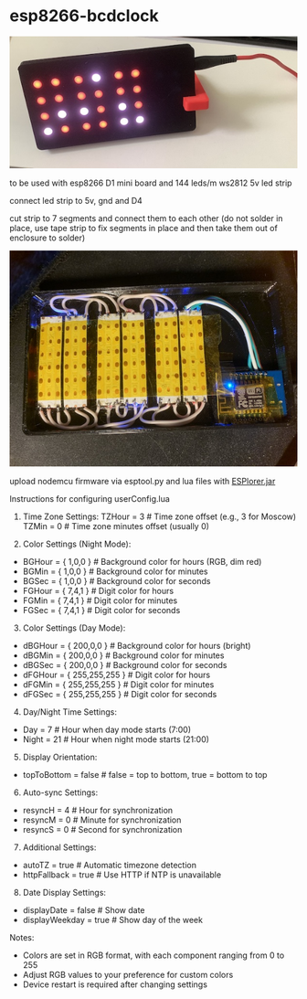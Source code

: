 # esp8266-bcdclock

<img src="clockimage.jpg" alt="clock image">

to be used with esp8266 D1 mini board and 144 leds/m ws2812 5v led strip

connect led strip to 5v, gnd and D4

cut strip to 7 segments and connect them to each other (do not solder in place, use tape strip to fix segments in place and then take them out of enclosure to solder)

<img src="scheme.jpg" alt="clock image">

upload nodemcu firmware via esptool.py and lua files with <a href="https://esp8266.ru/category/esplorer-info/">ESPlorer.jar</a>


Instructions for configuring userConfig.lua

1. Time Zone Settings:
   TZHour = 3    # Time zone offset (e.g., 3 for Moscow)
   TZMin = 0     # Time zone minutes offset (usually 0)

2. Color Settings (Night Mode):
  -  BGHour = { 1,0,0 }  # Background color for hours (RGB, dim red)
  -  BGMin = { 1,0,0 }   # Background color for minutes
  -  BGSec = { 1,0,0 }   # Background color for seconds
  -  FGHour = { 7,4,1 }  # Digit color for hours
  -  FGMin = { 7,4,1 }   # Digit color for minutes
  - FGSec = { 7,4,1 }   # Digit color for seconds

3. Color Settings (Day Mode):
  - dBGHour = { 200,0,0 }      # Background color for hours (bright)
  - dBGMin = { 200,0,0 }       # Background color for minutes
  - dBGSec = { 200,0,0 }       # Background color for seconds
  - dFGHour = { 255,255,255 }  # Digit color for hours
  - dFGMin = { 255,255,255 }   # Digit color for minutes
  - dFGSec = { 255,255,255 }   # Digit color for seconds

4. Day/Night Time Settings:
  - Day = 7     # Hour when day mode starts (7:00)
  - Night = 21  # Hour when night mode starts (21:00)

5. Display Orientation:
  - topToBottom = false  # false = top to bottom, true = bottom to top

6. Auto-sync Settings:
  - resyncH = 4  # Hour for synchronization
  - resyncM = 0  # Minute for synchronization
  - resyncS = 0  # Second for synchronization

7. Additional Settings:
  - autoTZ = true        # Automatic timezone detection
  - httpFallback = true  # Use HTTP if NTP is unavailable

8. Date Display Settings:
  - displayDate = false    # Show date
  - displayWeekday = true # Show day of the week

Notes:
  - Colors are set in RGB format, with each component ranging from 0 to 255
  - Adjust RGB values to your preference for custom colors
  - Device restart is required after changing settings
